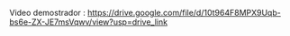 Video demostrador : 
https://drive.google.com/file/d/10t964F8MPX9Uqb-bs6e-ZX-JE7msVqwv/view?usp=drive_link
